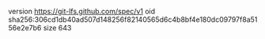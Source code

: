 version https://git-lfs.github.com/spec/v1
oid sha256:306cd1db40ad507d148256f82140565d6c4b8bf4e180dc09797f8a5156e2e7b6
size 643
